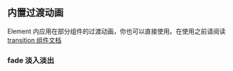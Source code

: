 ## 内置过渡动画

Element 内应用在部分组件的过渡动画，你也可以直接使用。在使用之前请阅读 <a href="https://cn.vuejs.org/v2/api/#transition" target="_black">transition 组件文档</a>

### fade 淡入淡出